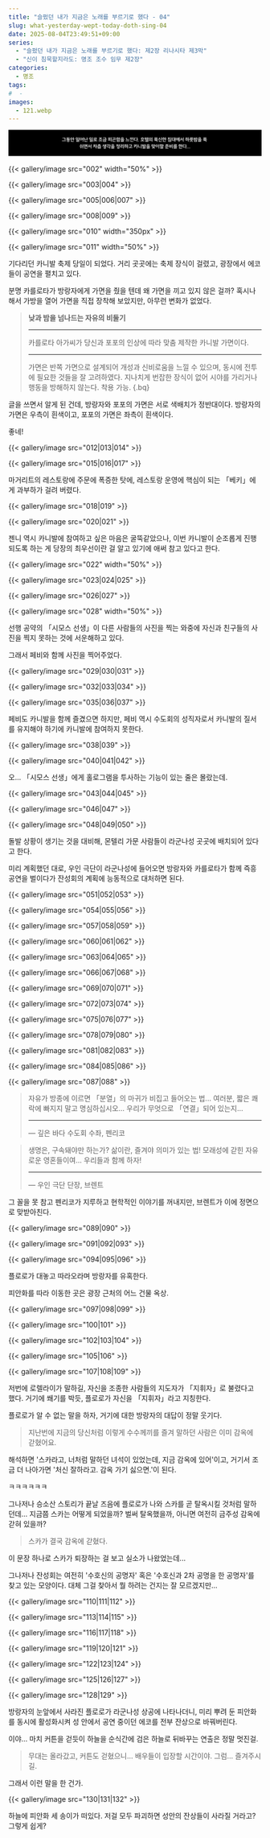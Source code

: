 ```yaml
---
title: "슬펐던 내가 지금은 노래를 부르기로 했다 - 04"
slug: what-yesterday-wept-today-doth-sing-04
date: 2025-08-04T23:49:51+09:00
series:
  - "슬펐던 내가 지금은 노래를 부르기로 했다: 제2장 리나시타 제3막"
  - "신이 침묵할지라도: 명조 조수 임무 제2장"
categories:
  - 명조
tags:
#  - 
images:
  - 121.webp
---
```


![](001.webp)

{{< gallery/image src="002" width="50%" >}}

{{< gallery/image src="003|004" >}}

{{< gallery/image src="005|006|007" >}}

{{< gallery/image src="008|009" >}}

{{< gallery/image src="010" width="350px" >}}

{{< gallery/image src="011" width="50%" >}}

기다리던 카니발 축제 당일이 되었다.
거리 곳곳에는 축제 장식이 걸렸고, 광장에서 에코들이 공연을 펼치고 있다.

분명 카를로타가 방랑자에게 가면을 줬을 텐데 왜 가면을 끼고 있지 않은 걸까?
혹시나 해서 가방을 열어 가면을 직접 장착해 보았지만, 아무런 변화가 없었다.

> **낮과 밤을 넘나드는 자유의 비둘기**
> ***
> 카를로타 아가씨가 당신과 포포의 인상에 따라 맞춤 제작한 카니발 가면이다.
> ***
> 가면은 반쪽 가면으로 설계되어 개성과 신비로움을 느낄 수 있으며, 동시에 전투에 필요한 것들을 잘 고려하였다. 지나치게 번잡한 장식이 없어 시야를 가리거나 행동을 방해하지 않는다.
> 착용 가능.
{.bq}

글을 쓰면서 알게 된 건데, 방랑자와 포포의 가면은 서로 색배치가 정반대이다.
방랑자의 가면은 우측이 흰색이고, 포포의 가면은 좌측이 흰색이다.

좋네!

{{< gallery/image src="012|013|014" >}}

{{< gallery/image src="015|016|017" >}}

마거리트의 레스토랑에 주문에 폭증한 탓에, 레스토랑 운영에 핵심이 되는 「베키」에게 과부하가 걸려 버렸다.

{{< gallery/image src="018|019" >}}

{{< gallery/image src="020|021" >}}

젠니 역시 카니발에 참여하고 싶은 마음은 굴뚝같았으나, 이번 카니발이 순조롭게 진행되도록 하는 게 당장의 최우선이란 걸 알고 있기에 애써 참고 있다고 한다.

{{< gallery/image src="022" width="50%" >}}

{{< gallery/image src="023|024|025" >}}

{{< gallery/image src="026|027" >}}

{{< gallery/image src="028" width="50%" >}}

선행 공약의 「시모스 선생」이 다른 사람들의 사진을 찍는 와중에 자신과 친구들의 사진을 찍지 못하는 것에 서운해하고 있다.

그래서 페비와 함께 사진을 찍어주었다.

{{< gallery/image src="029|030|031" >}}

{{< gallery/image src="032|033|034" >}}

{{< gallery/image src="035|036|037" >}}

페비도 카니발을 함께 즐겼으면 하지만, 페비 역시 수도회의 성직자로서 카니발의 질서를 유지해야 하기에 카니발에 참여하지 못한다.

{{< gallery/image src="038|039" >}}

{{< gallery/image src="040|041|042" >}}

오... 「시모스 선생」에게 홀로그램을 투사하는 기능이 있는 줄은 몰랐는데.

{{< gallery/image src="043|044|045" >}}

{{< gallery/image src="046|047" >}}

{{< gallery/image src="048|049|050" >}}

돌발 상황이 생기는 것을 대비해, 몬텔리 가문 사람들이 라군나성 곳곳에 배치되어 있다고 한다.

미리 계획했던 대로, 우인 극단이 라군나성에 들어오면 방랑자와 카를로타가 함께 즉흥 공연을 벌이다가 잔성회의 계획에 능동적으로 대처하면 된다.

{{< gallery/image src="051|052|053" >}}

{{< gallery/image src="054|055|056" >}}

{{< gallery/image src="057|058|059" >}}

{{< gallery/image src="060|061|062" >}}

{{< gallery/image src="063|064|065" >}}

{{< gallery/image src="066|067|068" >}}

{{< gallery/image src="069|070|071" >}}

{{< gallery/image src="072|073|074" >}}

{{< gallery/image src="075|076|077" >}}

{{< gallery/image src="078|079|080" >}}

{{< gallery/image src="081|082|083" >}}

{{< gallery/image src="084|085|086" >}}

{{< gallery/image src="087|088" >}}

> 자유가 방종에 이르면 「분열」의 마귀가 비집고 들어오는 법...
> 여러분, 짧은 쾌락에 빠지지 말고 명심하십시오... 우리가 무엇으로 「연결」되어 있는지...
> ***
> ― 깊은 바다 수도회 수좌, 펜리코

> 생명은, 구속돼야만 하는가?
> 삶이란, 즐겨야 의미가 있는 법!
> 모래성에 갇힌 자유로운 영혼들이여... 우리들과 함께 하자!
> ***
> ― 우인 극단 단장, 브렌트

그 꼴을 못 참고 펜리코가 지루하고 현학적인 이야기를 꺼내지만, 브렌트가 이에 정면으로 맞받아친다.

{{< gallery/image src="089|090" >}}

{{< gallery/image src="091|092|093" >}}

{{< gallery/image src="094|095|096" >}}

플로로가 대놓고 따라오라며 방랑자를 유혹한다.

피안화를 따라 이동한 곳은 광장 근처의 어느 건물 옥상.

{{< gallery/image src="097|098|099" >}}

{{< gallery/image src="100|101" >}}

{{< gallery/image src="102|103|104" >}}

{{< gallery/image src="105|106" >}}

{{< gallery/image src="107|108|109" >}}

저번에 로렐라이가 말하길, 자신을 조종한 사람들의 지도자가 「지휘자」로 불렸다고 했다.
거기에 쐐기를 박듯, 플로로가 자신을 「지휘자」라고 지칭한다.

플로로가 알 수 없는 말을 하자, 거기에 대한 방랑자의 대답이 정말 웃기다.

> 지난번에 지금의 당신처럼 이렇게 수수께끼를 즐겨 말하던 사람은 이미 감옥에 갇혔어요.

해석하면 '스카라고, 너처럼 말하던 녀석이 있었는데, 지금 감옥에 있어'이고, 거기서 조금 더 나아가면 '처신 잘하라고. 감옥 가기 싫으면.'이 된다.

ㅋㅋㅋㅋㅋㅋ

그나저나 승소산 스토리가 끝날 즈음에 플로로가 나와 스카를 곧 탈옥시킬 것처럼 말하던데... 지금쯤 스카는 어떻게 되었을까? 벌써 탈옥했을까, 아니면 여전히 금주성 감옥에 갇혀 있을까?

> 스카가 결국 감옥에 갇혔다.

이 문장 하나로 스카가 퇴장하는 걸 보고 실소가 나왔었는데...

그나저나 잔성회는 여전히 '수호신의 공명자' 혹은 '수호신과 2차 공명을 한 공명자'를 찾고 있는 모양이다. 대체 그걸 찾아서 뭘 하려는 건지는 잘 모르겠지만...

{{< gallery/image src="110|111|112" >}}

{{< gallery/image src="113|114|115" >}}

{{< gallery/image src="116|117|118" >}}

{{< gallery/image src="119|120|121" >}}

{{< gallery/image src="122|123|124" >}}

{{< gallery/image src="125|126|127" >}}

{{< gallery/image src="128|129" >}}

방랑자의 눈앞에서 사라진 플로로가 라군나성 상공에 나타나더니, 미리 뿌려 둔 피안화를 동시에 활성화시켜 성 안에서 공연 중이던 에코를 전부 잔상으로 바꿔버린다.

이야... 마치 커튼을 걷듯이 하늘을 순식간에 검은 하늘로 뒤바꾸는 연출은 정말 멋진걸.

> 무대는 올라갔고, 커튼도 걷혔으니... 배우들이 입장할 시간이야.
> 그럼... 즐겨주시길.

그래서 이런 말을 한 건가.

{{< gallery/image src="130|131|132" >}}

하늘에 피안화 세 송이가 떠있다.
저걸 모두 파괴하면 성안의 잔상들이 사라질 거라고? 그렇게 쉽게?
